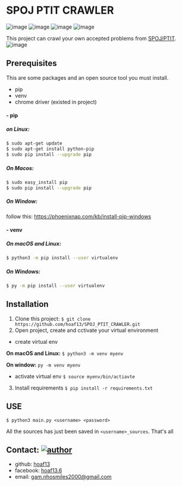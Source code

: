 # SPOJ PTIT CRAWLER 
![image](https://img.shields.io/badge/python-3.8-blue) ![image](https://img.shields.io/badge/selenium-3.141.0-blue) ![image](https://img.shields.io/badge/beautifulsoup4-4.9.1-blue) ![image](https://img.shields.io/badge/lxml-4.5.2-blue)

This project can crawl your own accepted problems from [SPOJ/PTIT](https://www.spoj.com/PT). 
![image](https://i.ibb.co/2hkzfgW/log.png)

## Prerequisites
This are some packages and an open source tool you must install.
- pip 
- venv
- chrome driver (existed in project)
#### - pip
##### on Linux: 
```sh
$ sudo apt-get update
$ sudo apt-get install python-pip
$ sudo pip install --upgrade pip
```

##### On Macos: 
```sh
$ sudo easy_install pip
$ sudo pip install --upgrade pip
```
##### On Window: 
follow this: https://phoenixnap.com/kb/install-pip-windows

#### - venv
##### On macOS and Linux:
```sh
$ python3 -m pip install --user virtualenv
```
##### On Windows:
```sh
$ py -m pip install --user virtualenv
```

## Installation
1. Clone this project: 
`$ git clone https://github.com/hoaf13/SPOJ_PTIT_CRAWLER.git`
2. Open project, create and cctivate your virtual environment
- create virtual env

**On macOS and Linux:**
`$ python3 -m venv myenv`

**On window:**
`py -m venv myenv`
- activate virtual env
`$ source myenv/bin/actiavte`

3. Install requirements
`$ pip install -r requirements.txt`

## USE
`$ python3 main.py <username> <password>`

All the sources has just been saved in `<username>_sources`.
That's all

## Contact:  [![author](https://img.shields.io/badge/Author-hoaf13-brightgreen)](https://github.com/hoaf13)
- github: [hoaf13](https://github.com/hoaf13)
- facebook: [hoaf13.6](https://www.facebook.com/hoaf13.6) 
- email: gam.nhosmiles2000@gmail.com

